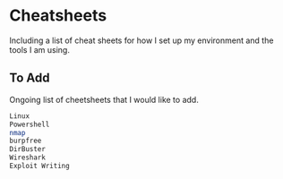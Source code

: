 # Cheatsheets 
Including a list of cheat sheets for how I set up my environment and the tools I am using.

## To Add
Ongoing list of cheetsheets that I would like to add.
```bash
Linux 
Powershell
nmap
burpfree
DirBuster
Wireshark
Exploit Writing
```
